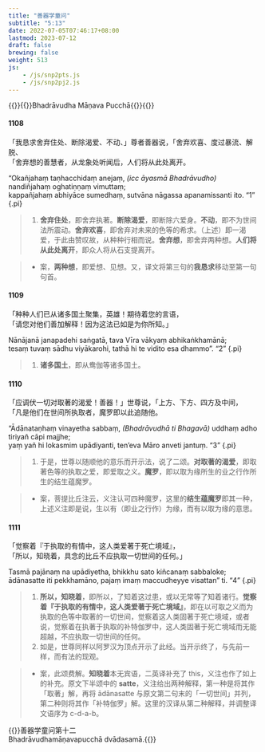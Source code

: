 ```yaml
---
title: "善器学童问"
subtitle: "5:13"
date: 2022-07-05T07:46:17+08:00
lastmod: 2023-07-12
draft: false
brewing: false
weight: 513
js:
    - /js/snp2pts.js
    - /js/snp2pj2.js
---
```



{{<subtitle>}}{{<suttalink src="snp5.13">}}Bhadrāvudha Māṇava Pucchā{{</suttalink>}}{{</subtitle>}}

#### 1108

「我恳求舍弃住处、断除渴爱、不动、」尊者善器说，「舍弃欢喜、度过暴流、解脱、  
「舍弃想的善慧者，从龙象处听闻后，人们将从此处离开。

“Okañjahaṃ taṇhacchidaṃ anejaṃ, <i>(icc āyasmā Bhadrāvudho)</i> nandiñjahaṃ oghatiṇṇaṃ vimuttaṃ;  
kappañjahaṃ abhiyāce sumedhaṃ, sutvāna nāgassa apanamissanti ito. <q>1</q>
{.pi}

> 1. **舍弃住处**，即舍弃执著。**断除渴爱**，即断除六爱身。**不动**，即不为世间法所震动。**舍弃欢喜**，即舍弃对未来的色等的希求。（上述）即一渴爱，于此由赞叹故，从种种行相而说。**舍弃想**，即舍弃两种想。**人们将从此处离开**，即众人将从石支提离开。

> - 案，**两种想**，即爱想、见想。又，译文将第三句的**我恳求**移动至第一句句首。

#### 1109

「种种人们已从诸多国土聚集，英雄！期待着您的言语，  
「请您对他们善加解释！因为这法已如是为你所知。」

Nānājanā janapadehi saṅgatā, tava Vīra vākyaṃ abhikaṅkhamānā;  
tesaṃ tuvaṃ sādhu viyākarohi, tathā hi te vidito esa dhammo”. <q>2</q>
{.pi}

> 1. **诸多国土**，即从鸯伽等诸多国土。

#### 1110

「应调伏一切对取著的渴爱！善器！」世尊说，「上方、下方、四方及中间，  
「凡是他们在世间所执取者，魔罗即以此追随他。

“Ādānataṇhaṃ vinayetha sabbaṃ, <i>(Bhadrāvudhā ti Bhagavā)</i> uddhaṃ adho tiriyañ cāpi majjhe;  
yaṃ yañ hi lokasmim upādiyanti, ten’eva Māro anveti jantuṃ. <q>3</q>
{.pi}

> 1. 于是，世尊以随顺他的意乐而开示法，说了二颂。**对取著的渴爱**，即取著色等的执取之爱，即爱取之义。**魔罗**，即以取为缘所生的业之行作所生的结生蕴魔罗。

> - 案，菩提比丘注云，义注认可四种魔罗，这里的**结生蕴魔罗**即其一种，上述义注即是说，生以有（即业之行作）为缘，而有以取为缘的意思。

#### 1111

「觉察着『于执取的有情中，这人类爱著于死亡境域』，  
「所以，知晓着，具念的比丘不应执取一切世间的任何。」

Tasmā pajānaṃ na upādiyetha, bhikkhu sato kiñcanaṃ sabbaloke;  
ādānasatte iti pekkhamāno, pajaṃ imaṃ maccudheyye visattan” ti. <q>4</q>
{.pi}

> 1. **所以，知晓着**，即所以，了知着这过患，或以无常等了知着诸行。**觉察着『于执取的有情中，这人类爱著于死亡境域』**，即在以可取之义而为执取的色等中取著的一切世间，觉察着这人类固著于死亡境域，或者说，觉察着在执著于执取的补特伽罗中，这人类固著于死亡境域而无能超越，不应执取一切世间的任何。
> 1. 如是，世尊同样以阿罗汉为顶点开示了此经。当开示终了，与先前一样，而有法的现观。

> - 案，此颂费解。**知晓着**本无宾语，二英译补充了 this，义注也作了如上的补充。原文下半颂中的 **satte**，义注给出两种解释，第一种是将其作「取著」解，再将 ādānasatte 与原文第二句末的「一切世间」并列，第二种则将其作「补特伽罗」解。这里的汉译从第二种解释，并调整译文语序为 c-d-a-b。


{{<eof>}}善器学童问第十二<br>Bhadrāvudhamāṇavapucchā dvādasamā.{{</eof>}}